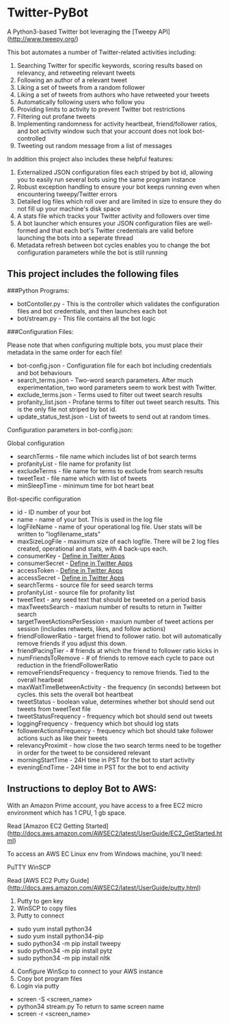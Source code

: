 # Twitter-PyBot

A Python3-based Twitter bot leveraging the [Tweepy API] (http://www.tweepy.org/)

This bot automates a number of Twitter-related activities including:

1. Searching Twitter for specific keywords, scoring results based on relevancy, and retweeting relevant tweets 
2. Following an author of a relevant tweet
3. Liking a set of tweets from a random follower
4. Liking a set of tweets from authors who have retweeted your tweets
5. Automatically following users who follow you
6. Providing limits to activity to prevent Twitter bot restrictions
7. Filtering out profane tweets
8. Implementing randomness for activity heartbeat, friend/follower ratios, and bot activity window such that your account does not look bot-controlled
9. Tweeting out random message from a list of messages

In addition this project also includes these helpful features:

1. Externalized JSON configuration files each striped by bot id, allowing you to easily run several bots using the same program instance
2. Robust exception handling to ensure your bot keeps running even when encountering tweepy/Twitter errors
3. Detailed log files which roll over and are limited in size to ensure they do not fill up your machine's disk space
4. A stats file which tracks your Twitter activity and followers over time
5. A bot launcher which ensures your JSON configuration files are well-formed and that each bot's Twitter credentials are valid before launching the bots into a seperate thread
6. Metadata refresh between bot cycles enables you to change the bot configuration parameters while the bot is still running

## This project includes the following files
###Python Programs:
* botContoller.py - This is the controller which validates the configuration files and bot credentials, and then launches each bot
* bot/stream.py - This file contains all the bot logic

###Configuration Files:

Please note that when configuring multiple bots, you must place their metadata in the same order for each file!

* bot-config.json - Configuration file for each bot including credentials and bot behaviours
* search_terms.json - Two-word search parameters. After much experimentation, two word parameters seem to work best with Twitter.
* exclude_terms.json - Terms used to filter out tweet search results
* profanity_list.json - Profane terms to filter out tweet search results. This is the only file not striped by bot id.
* update_status_test.json - List of tweets to send out at random times.

Configuration parameters in bot-config.json:

Global configuration
* searchTerms - file name which includes list of bot search terms
* profanityList - file name for profanity list
* excludeTerms - file name for terms to exclude from search results
* tweetText - file name which with list of tweets
* minSleepTime - minimum time for bot heart beat

Bot-specific configuration
* id - ID number of your bot
* name - name of your bot. This is used in the log file
* logFileName - name of your operational log file. User stats will be written to "logfilename_stats"
* maxSizeLogFile - maximum size of each logfile. There will be 2 log files created, operational and stats, with 4 back-ups each.
* consumerKey - [Define in Twitter Apps](apps.twitter.com)
* consumerSecret - [Define in Twitter Apps](apps.twitter.com)
* accessToken - [Define in Twitter Apps](apps.twitter.com)
* accessSecret - [Define in Twitter Apps](apps.twitter.com)
* searchTerms - source file for seed search terms
* profanityList - source file for profanity list
* tweetText - any seed text that should be tweeted on a period basis
* maxTweetsSearch - maxium number of results to return in Twitter search
* targetTweetActionsPerSession - maxium number of tweet actions per session (includes retweets, likes, and follow actions)
* friendFollowerRatio - target friend to follower ratio. bot will automatically remove friends if you adjust this down.
* friendPacingTier - # friends at which the friend to follower ratio kicks in
* numFriendsToRemove - # of friends to remove each cycle to pace out reduction in the friendFollowerRatio
* removeFriendsFrequency - frequency to remove friends. Tied to the overall hearbeat
* maxWaitTimeBetweenActivity - the frequency (in seconds) between bot cycles. this sets the overall bot heartbeat
* tweetStatus - boolean value, determines whether bot should send out tweets from tweetText file
* tweetStatusFrequency - frequency which bot should send out tweets
* loggingFrequency - frequency which bot should log stats
* followerActionsFrequency - frequency which bot should take follower actions such as like their tweets
* relevancyProximit - how close the two search terms need to be together in order for the tweet to be considered relevant
* morningStartTime - 24H time in PST for the bot to start activity
* eveningEndTime - 24H time in PST for the bot to end activity


## Instructions to deploy Bot to AWS:

With an Amazon Prime account, you have access to a free EC2 micro environment which has 1 CPU, 1 gb space.

Read [Amazon EC2 Getting Started] (http://docs.aws.amazon.com/AWSEC2/latest/UserGuide/EC2_GetStarted.html)

To access an AWS EC Linux env from Windows machine, you'll need:

PuTTY
WinSCP

Read [AWS EC2 Putty Guide] (http://docs.aws.amazon.com/AWSEC2/latest/UserGuide/putty.html)

1. Putty to gen key
2. WinSCP to copy files
3. Putty to connect
* sudo yum install python34
* sudo yum install python34-pip
* sudo python34 -m pip install tweepy
* sudo python34 -m pip install pytz
* sudo python34 -m pip install nltk
4. Configure WinScp to connect to your AWS instance
5. Copy bot program files
5. Login via putty
* screen -S <screen_name>
* python34 stream.py
To return to same screen name
* screen -r <screen_name>

